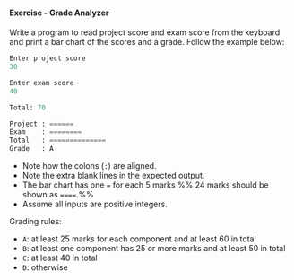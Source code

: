 #### Exercise - Grade Analyzer

Write a program to read project score and exam score from the keyboard and print a bar chart of the scores and a grade. Follow the example below:
```python
Enter project score
30

Enter exam score
40

Total: 70

Project : ======
Exam    : ========
Total   : ==============
Grade   : A
```

* Note how the colons (`:`) are aligned.
* Note the extra blank lines in the expected output.
* The bar chart has one `=` for each 5 marks %%&nbsp;24 marks should be shown as `====`.%%
* Assume all inputs are positive integers.

Grading rules: 
* `A`: at least 25 marks for each component and at least 60 in total
* `B`: at least one component has 25 or more marks and at least 50 in total 
* `C`: at least 40 in total
* `D`: otherwise